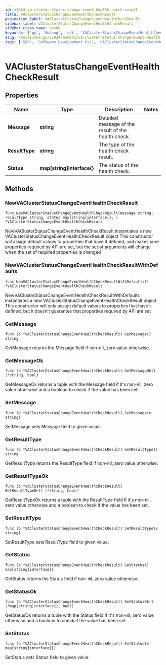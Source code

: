 ```yaml
---
id: v2024-va-cluster-status-change-event-health-check-result
title: VAClusterStatusChangeEventHealthCheckResult
pagination_label: VAClusterStatusChangeEventHealthCheckResult
sidebar_label: VAClusterStatusChangeEventHealthCheckResult
sidebar_class_name: gosdk
keywords: ['go', 'Golang', 'sdk', 'VAClusterStatusChangeEventHealthCheckResult', 'V2024VAClusterStatusChangeEventHealthCheckResult'] 
slug: /tools/sdk/go/v2024/models/va-cluster-status-change-event-health-check-result
tags: ['SDK', 'Software Development Kit', 'VAClusterStatusChangeEventHealthCheckResult', 'V2024VAClusterStatusChangeEventHealthCheckResult']
---
```


# VAClusterStatusChangeEventHealthCheckResult

## Properties

Name | Type | Description | Notes
------------ | ------------- | ------------- | -------------
**Message** | **string** | Detailed message of the result of the health check. | 
**ResultType** | **string** | The type of the health check result. | 
**Status** | **map[string]interface{}** | The status of the health check. | 

## Methods

### NewVAClusterStatusChangeEventHealthCheckResult

`func NewVAClusterStatusChangeEventHealthCheckResult(message string, resultType string, status map[string]interface{}, ) *VAClusterStatusChangeEventHealthCheckResult`

NewVAClusterStatusChangeEventHealthCheckResult instantiates a new VAClusterStatusChangeEventHealthCheckResult object
This constructor will assign default values to properties that have it defined,
and makes sure properties required by API are set, but the set of arguments
will change when the set of required properties is changed

### NewVAClusterStatusChangeEventHealthCheckResultWithDefaults

`func NewVAClusterStatusChangeEventHealthCheckResultWithDefaults() *VAClusterStatusChangeEventHealthCheckResult`

NewVAClusterStatusChangeEventHealthCheckResultWithDefaults instantiates a new VAClusterStatusChangeEventHealthCheckResult object
This constructor will only assign default values to properties that have it defined,
but it doesn't guarantee that properties required by API are set

### GetMessage

`func (o *VAClusterStatusChangeEventHealthCheckResult) GetMessage() string`

GetMessage returns the Message field if non-nil, zero value otherwise.

### GetMessageOk

`func (o *VAClusterStatusChangeEventHealthCheckResult) GetMessageOk() (*string, bool)`

GetMessageOk returns a tuple with the Message field if it's non-nil, zero value otherwise
and a boolean to check if the value has been set.

### SetMessage

`func (o *VAClusterStatusChangeEventHealthCheckResult) SetMessage(v string)`

SetMessage sets Message field to given value.


### GetResultType

`func (o *VAClusterStatusChangeEventHealthCheckResult) GetResultType() string`

GetResultType returns the ResultType field if non-nil, zero value otherwise.

### GetResultTypeOk

`func (o *VAClusterStatusChangeEventHealthCheckResult) GetResultTypeOk() (*string, bool)`

GetResultTypeOk returns a tuple with the ResultType field if it's non-nil, zero value otherwise
and a boolean to check if the value has been set.

### SetResultType

`func (o *VAClusterStatusChangeEventHealthCheckResult) SetResultType(v string)`

SetResultType sets ResultType field to given value.


### GetStatus

`func (o *VAClusterStatusChangeEventHealthCheckResult) GetStatus() map[string]interface{}`

GetStatus returns the Status field if non-nil, zero value otherwise.

### GetStatusOk

`func (o *VAClusterStatusChangeEventHealthCheckResult) GetStatusOk() (*map[string]interface{}, bool)`

GetStatusOk returns a tuple with the Status field if it's non-nil, zero value otherwise
and a boolean to check if the value has been set.

### SetStatus

`func (o *VAClusterStatusChangeEventHealthCheckResult) SetStatus(v map[string]interface{})`

SetStatus sets Status field to given value.



